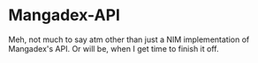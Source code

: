 # Mangadex-API

Meh, not much to say atm other than just a NIM implementation of Mangadex's API. Or will be, when I get time to finish it off.
